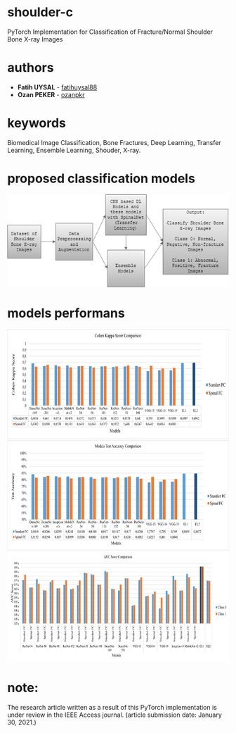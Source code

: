 # shoulder-c
PyTorch Implementation for Classification of Fracture/Normal Shoulder Bone X-ray Images
# authors
* **Fatih UYSAL** - [fatihuysal88](https://github.com/fatihuysal88)
* **Ozan PEKER** - [ozanpkr](https://github.com/ozanpkr)
# keywords
Biomedical Image Classification, Bone Fractures, Deep Learning, Transfer Learning, Ensemble Learning, Shouder, X-ray.
# proposed classification models
![models](https://github.com/fatihuysal88/shoulder-c/blob/main/docs/figs/proposed%20classification%20models.png)
# models performans
<img src="https://github.com/fatihuysal88/shoulder-c/blob/main/docs/figs/Cohen%20Kappa%20Score%20Comparison.png" width="718" height="250">
<img src="https://github.com/fatihuysal88/shoulder-c/blob/main/docs/figs/Test%20Accuracy%20Comparison.png" width="718" height="250">
<img src="https://github.com/fatihuysal88/shoulder-c/blob/main/docs/figs/AUC%20Score%20Comparison.png" width="718" height="250">

# note:
The research article written as a result of this PyTorch implementation is under review in the IEEE Access journal. (article submission date: January 30, 2021.)
